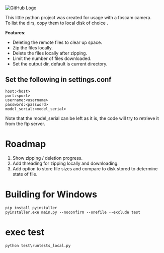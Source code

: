 ![GitHub Logo](https://travis-ci.org/dutchbot/FoscamBackupper.svg?branch=development)

This little python project was created for usage with a foscam camera.  
To list the dirs, copy them to local disk of choice .

**Features**:

* Deleting the remote files to clear up space.
* Zip the files locally.
* Delete the files locally after zipping.
* Limit the number of files downloaded.
* Set the output dir, default is current directory.

## Set the following in settings.conf

```
host:<host>  
port:<port> 
username:<username>  
password:<password> 
model_serial:<model_serial>
```
Note that the model_serial can be left as it is, the code will try to retrieve it from the ftp server.

# Roadmap
1. Show zipping / deletion progress.
2. Add threading for zipping locally and downloading.
3. Add option to store file sizes and compare to disk stored to determine state of file.

# Building for Windows
```
pip install pyinstaller
pyinstaller.exe main.py --noconfirm --onefile --exclude test
```

# exec test

`python test\runtests_local.py`


